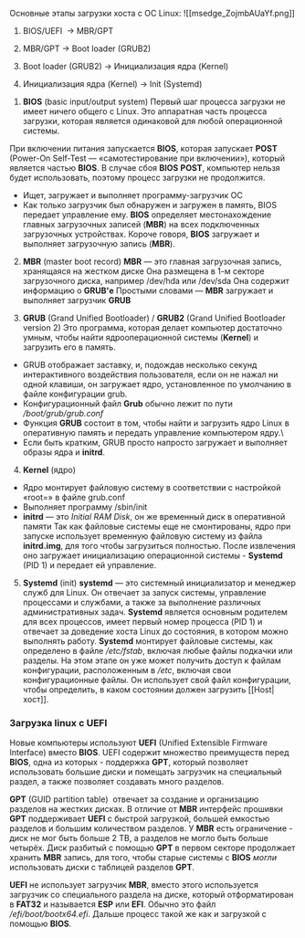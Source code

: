 Основные этапы загрузки хоста с ОС Linux:
![[msedge_ZojmbAUaYf.png]]
1. BIOS/UEFI  -> MBR/GPT
    
2. MBR/GPT -> Boot loader (GRUB2)
    
3. Boot loader (GRUB2) -> Инициализация ядра (Kernel)
    
4. Инициализация ядра (Kernel) -> Init (Systemd)

1) **BIOS** (basic input/output system) 
Первый шаг процесса загрузки не имеет ничего общего с Linux. Это аппаратная часть процесса загрузки, которая является одинаковой для любой операционной системы.

При включении питания запускается **BIOS**, которая запускает **POST** (Power-On Self-Test — «самотестирование при включении»), который является частью **BIOS**. В случае сбоя **BIOS** **POST**, компьютер нельзя будет использовать, поэтому процесс загрузки не продолжится.

- Ищет, загружает и выполняет программу-загрузчик ОС
- Как только загрузчик был обнаружен и загружен в память, BIOS передает управление ему.
**BIOS** определяет местонахождение главных загрузочных записей (**MBR**) на всех подключенных загрузочных устройствах. 
Короче говоря, **BIOS** загружает и выполняет загрузочную запись (**MBR**).


2) **MBR** (master boot record)
**MBR** — это главная загрузочная запись, хранящаяся на жестком диске
Она размещена в 1-м секторе загрузочного диска, например /dev/hda или /dev/sda
Она содержит информацию о **GRUB'е**
Простыми словами — **MBR** загружает и выполняет загрузчик **GRUB**

3) **GRUB** (Grand Unified Bootloader) / **GRUB2** (Grand Unified Bootloader version 2)
Это программа, которая делает компьютер достаточно умным, чтобы найти ядро ​​операционной системы (**Kernel**) и загрузить его в память.
- GRUB отображает заставку, и, подождав несколько секунд интерактивного воздействия пользователя, если он не нажал ни одной клавиши, он загружает ядро, установленное по умолчанию в файле конфигурации grub.
- Конфигурационный файл **Grub** обычно лежит по пути */boot/grub/grub.conf*
- Функция **GRUB** состоит в том, чтобы найти и загрузить ядро ​​Linux в оперативную память и передать управление компьютером ядру.\
- Если быть кратким, GRUB просто напросто загружает и выполняет образы ядра и **initrd**.

4) **Kernel** (ядро)
- Ядро монтирует файловую систему в соответствии с настройкой «root=» в файле grub.conf
- Выполняет программу /sbin/init
- **initrd** — это *Initial RAM Disk*, он же временный диск в оперативной памяти
Так как файловые системы еще не смонтированы, ядро при запуске использует временную файловую систему из файла **initrd.img**, для того чтобы загрузиться полностью. После извлечения оно загружает инициализацию операционной системы - **Systemd** (PID 1) и передает ей управление.

5) **Systemd** (init)
**systemd** — это системный инициализатор и менеджер служб для Linux. Он отвечает за запуск системы, управление процессами и службами, а также за выполнение различных административных задач.
**Systemd** является основным родителем для всех процессов, имеет первый номер процесса (PID 1) и отвечает за доведение хоста Linux до состояния, в котором можно выполнять работу.
**Systemd** монтирует файловые системы, как определено в файле */etc/fstab*, включая любые файлы подкачки или разделы. На этом этапе он уже может получить доступ к файлам конфигурации, расположенным в */etc*, включая свои конфигурационные файлы.
Он использует свой файл конфигурации, чтобы определить, в каком состоянии должен загрузить [[Host|хост]]. 
### Загрузка linux с UEFI

Новые компьютеры используют **UEFI** (Unified Extensible Firmware Interface) вместо **BIOS**. UEFI содержит множество преимуществ перед **BIOS**, одна из которых - поддержка **GPT**, который позволяет использовать большие диски и помещать загрузчик на специальный раздел, а также позволяет создавать много разделов.

**GPT** (GUID partition table)  отвечает за создание и организацию разделов на жестких дисках. В отличие от **MBR** интерфейс прошивки **GPT** поддерживает **UEFI** с быстрой загрузкой, большей емкостью разделов и большим количеством разделов. 
У **MBR** есть ограничение - диск не мог быть больше 2 TB, а разделов не могло быть больше четырёх.
Диск разбитый с помощью **GPT** в первом секторе продолжает хранить **MBR** запись, для того, чтобы старые системы с **BIOS** *могли* использовать диски с таблицей разделов **GPT**.

**UEFI** не использует загрузчик **MBR**, вместо этого используется загрузчик со специального раздела на диске, который отформатирован в **FAT32** и называется **ESP** или **EFI**. Обычно это файл */efi/boot/bootx64.efi*. Дальше процесс такой же как и загрузкой с помощью **BIOS**.